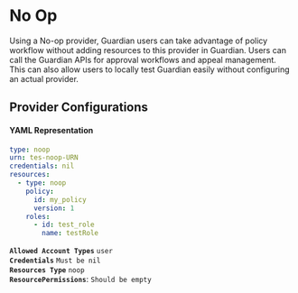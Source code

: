 # No Op

Using a No-op provider, Guardian users can take advantage of policy workflow without adding resources to this provider in Guardian. Users can call the Guardian APIs for approval workflows and appeal management. This can also allow users to locally test Guardian easily without configuring an actual provider.

## Provider Configurations
#### YAML Representation
```yaml
type: noop
urn: tes-noop-URN
credentials: nil
resources:
  - type: noop
    policy:
      id: my_policy
      version: 1
    roles:
      - id: test_role
        name: testRole
```

**`Allowed Account Types`** `user`<br/>
**`Credentials`** `Must be nil`<br/>
**`Resources Type`** `noop`<br/>
**`ResourcePermissions`**: `Should be empty`

